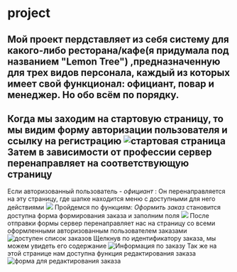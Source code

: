 # project
Мой проект пердставляет из себя систему для какого-либо ресторана/кафе(я придумала под названием "Lemon Tree") ,предназначенную для трех видов персонала, каждый из которых имеет свой функционал: официант, повар и менеджер.
Но обо всём по порядку.
------
Когда мы заходим на стартовую страницу, то мы видим форму авторизации пользователя и ссылку на регистрацию
![стартовая страница](http://s019.radikal.ru/i642/1706/65/012c0e2acab3.png)
Затем в зависимости от профессии сервер перенаправляет на соответствующую страницу
------
Если авторизованный пользователь - _официант_ :
Он перенаправляется на эту страницу, где  шапке находится меню с доступными для него действиями 
![ ](http://s018.radikal.ru/i516/1706/3a/7a78dbc9927d.png)
Пройдемся по функциям:
*Оформить заказ* 
становится доступна форма формирования заказа и заполним поля
![](http://s11.radikal.ru/i183/1706/b5/db990f8a0a31.png)
После отправки формы сервер перенаправляет нас на страницу со всеми оформленными авторизованным пользователем заказами
![доступен список заказов](http://s008.radikal.ru/i304/1706/9d/68627168e718.png)
Щелкнув по идентификатору заказа, мы можем увидеть его содержание
![Информация по заказу](http://s019.radikal.ru/i611/1706/b3/7a0387a50829.png)
Так же на этой странице нам доступна функция редактирования заказа
![форма для редактирования заказа](http://s019.radikal.ru/i600/1706/76/eddb39e7c122.png)
